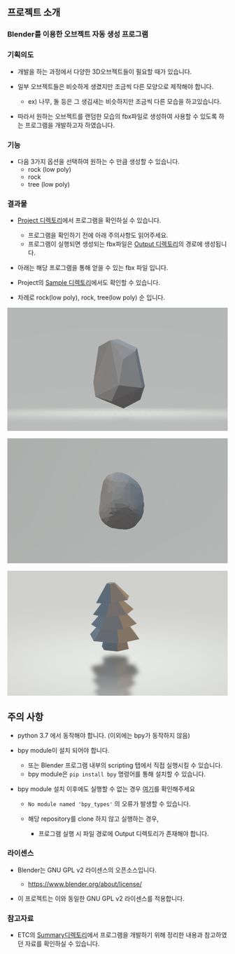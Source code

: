 ## 프로젝트 소개

### Blender를 이용한 오브젝트 자동 생성 프로그램

### 기획의도
- 개발을 하는 과정에서 다양한 3D오브젝트들이 필요할 때가 있습니다.

- 일부 오브젝트들은 비슷하게 생겼지만 조금씩 다른 모양으로 제작해야 합니다.
  - ex) 나무, 돌 등은 그 생김새는 비슷하지만 조금씩 다른 모습을 하고있습니다.

- 따라서 원하는 오브젝트를 랜덤한 모습의 fbx파일로 생성하여 사용할 수 있도록 하는 프로그램을 개발하고자 하였습니다.

### 기능
- 다음 3가지 옵션을 선택하여 원하는 수 만큼 생성할 수 있습니다.
  - rock (low poly)
  - rock
  - tree (low poly)

### 결과물
- [Project 디렉토리](https://github.com/oeccsy/OSS_Project/tree/main/Project)에서 프로그램을 확인하실 수 있습니다.
  - 프로그램을 확인하기 전에 아래 주의사항도 읽어주세요.
  - 프로그램이 실행되면 생성되는 fbx파일은 [Output 디렉토리](https://github.com/oeccsy/OSS_Project/tree/main/Project/Output)의 경로에 생성됩니다.

- 아래는 해당 프로그램을 통해 얻을 수 있는 fbx 파일 입니다.

- Project의 [Sample 디렉토리](https://github.com/oeccsy/OSS_Project/tree/main/Project/Sample)에서도 확인할 수 있습니다.

- 차례로 rock(low poly), rock, tree(low poly) 순 입니다.

![Image](./ETC/img/rock_lowpoly.png)

![Image](./ETC/img/rock.png)

![Image](./ETC/img/tree.png)

## 주의 사항
- python 3.7 에서 동작해야 합니다. (이외에는 bpy가 동작하지 않음)

- bpy module이 설치 되어야 합니다.
  - 또는 Blender 프로그램 내부의 scripting 탭에서 직접 실행시킬 수 있습니다.
  - bpy module은 `pip install bpy` 명령어를 통해 설치할 수 있습니다.

- bpy module 설치 이후에도 실행할 수 없는 경우 [여기](https://github.com/oeccsy/OSS_Project/blob/main/ETC/Summary/bpy%EB%AA%A8%EB%93%88%20%EC%98%A4%EB%A5%98%20%ED%95%B4%EA%B2%B0%ED%95%98%EA%B8%B0.MD)를 확인해주세요
  - `No module named 'bpy_types'` 의 오류가 발생할 수 있습니다.

  - 해당 repository를 clone 하지 않고 실행하는 경우,
    - 프로그램 실행 시 파일 경로에 Output 디렉토리가 존재해야 합니다.

### 라이센스
- Blender는 GNU GPL v2 라이센스의 오픈소스입니다.
  - https://www.blender.org/about/license/

- 이 프로젝트는 이와 동일한 GNU GPL v2 라이센스를 적용합니다.

### 참고자료
- ETC의 [Summary디렉토리](https://github.com/oeccsy/OSS_Project/tree/main/ETC/Summary)에서 프로그램을 개발하기 위해 정리한 내용과 참고하였던 자료를 확인하실 수 있습니다.

